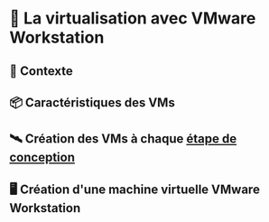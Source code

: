 # 💽 La virtualisation avec VMware Workstation
## 📝 Contexte

## 📦 Caractéristiques des VMs

## 🛰️ Création des VMs à chaque [étape de conception](/README.md#-les-étapes-de-conception)

## 🖥️ Création d'une machine virtuelle VMware Workstation